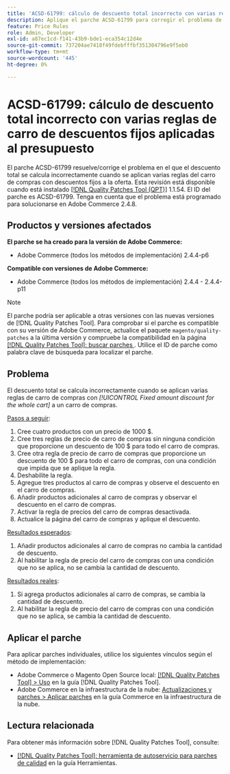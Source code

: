 ```yaml
---
title: 'ACSD-61799: cálculo de descuento total incorrecto con varias reglas de carro de descuentos fijos aplicadas al presupuesto'
description: Aplique el parche ACSD-61799 para corregir el problema de Adobe Commerce en el que el descuento total se calcula incorrectamente cuando se aplican varias reglas del carro de compras con descuentos fijos a la oferta.
feature: Price Rules
role: Admin, Developer
exl-id: a87ec1cd-f141-43b9-bde1-eca354c12d4e
source-git-commit: 737204ae7418f49fdebfffbf351304796e9f5eb0
workflow-type: tm+mt
source-wordcount: '445'
ht-degree: 0%

---
```


# ACSD-61799: cálculo de descuento total incorrecto con varias reglas de carro de descuentos fijos aplicadas al presupuesto

El parche ACSD-61799 resuelve/corrige el problema en el que el descuento total se calcula incorrectamente cuando se aplican varias reglas del carro de compras con descuentos fijos a la oferta. Esta revisión está disponible cuando está instalado [[!DNL Quality Patches Tool (QPT)]](/help/tools/quality-patches-tool/quality-patches-tool-to-self-serve-quality-patches.md) 1.1.54. El ID del parche es ACSD-61799. Tenga en cuenta que el problema está programado para solucionarse en Adobe Commerce 2.4.8.

## Productos y versiones afectados

**El parche se ha creado para la versión de Adobe Commerce:**

* Adobe Commerce (todos los métodos de implementación) 2.4.4-p6

**Compatible con versiones de Adobe Commerce:**

* Adobe Commerce (todos los métodos de implementación) 2.4.4 - 2.4.4-p11

>[!NOTE]
>
>El parche podría ser aplicable a otras versiones con las nuevas versiones de [!DNL Quality Patches Tool]. Para comprobar si el parche es compatible con su versión de Adobe Commerce, actualice el paquete `magento/quality-patches` a la última versión y compruebe la compatibilidad en la página [[!DNL Quality Patches Tool]: buscar parches ](https://experienceleague.adobe.com/tools/commerce-quality-patches/index.html?lang=es). Utilice el ID de parche como palabra clave de búsqueda para localizar el parche.

## Problema

El descuento total se calcula incorrectamente cuando se aplican varias reglas de carro de compras con *[!UICONTROL Fixed amount discount for the whole cart]* a un carro de compras.

<u>Pasos a seguir</u>:

1. Cree cuatro productos con un precio de 1000 $.
1. Cree tres reglas de precio de carro de compras sin ninguna condición que proporcione un descuento de 100 $ para todo el carro de compras.
1. Cree otra regla de precio de carro de compras que proporcione un descuento de 100 $ para todo el carro de compras, con una condición que impida que se aplique la regla.
1. Deshabilite la regla.
1. Agregue tres productos al carro de compras y observe el descuento en el carro de compras.
1. Añadir productos adicionales al carro de compras y observar el descuento en el carro de compras.
1. Activar la regla de precios del carro de compras desactivada.
1. Actualice la página del carro de compras y aplique el descuento.

<u>Resultados esperados</u>:

1. Añadir productos adicionales al carro de compras no cambia la cantidad de descuento.
1. Al habilitar la regla de precio del carro de compras con una condición que no se aplica, no se cambia la cantidad de descuento.

<u>Resultados reales</u>:

1. Si agrega productos adicionales al carro de compras, se cambia la cantidad de descuento.
1. Al habilitar la regla de precio del carro de compras con una condición que no se aplica, se cambia la cantidad de descuento.

## Aplicar el parche

Para aplicar parches individuales, utilice los siguientes vínculos según el método de implementación:

* Adobe Commerce o Magento Open Source local: [[!DNL Quality Patches Tool] > Uso](/help/tools/quality-patches-tool/usage.md) en la guía [!DNL Quality Patches Tool].
* Adobe Commerce en la infraestructura de la nube: [Actualizaciones y parches > Aplicar parches](https://experienceleague.adobe.com/docs/commerce-cloud-service/user-guide/develop/upgrade/apply-patches.html?lang=es) en la guía Commerce en la infraestructura de la nube.

## Lectura relacionada

Para obtener más información sobre [!DNL Quality Patches Tool], consulte:

* [[!DNL Quality Patches Tool]: herramienta de autoservicio para parches de calidad](/help/tools/quality-patches-tool/quality-patches-tool-to-self-serve-quality-patches.md) en la guía Herramientas.
